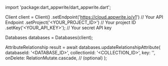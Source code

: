 import 'package:dart_appwrite/dart_appwrite.dart';

Client client = Client()
    .setEndpoint('https://cloud.appwrite.io/v1') // Your API Endpoint
    .setProject('&lt;YOUR_PROJECT_ID&gt;') // Your project ID
    .setKey('&lt;YOUR_API_KEY&gt;'); // Your secret API key

Databases databases = Databases(client);

AttributeRelationship result = await databases.updateRelationshipAttribute(
    databaseId: '<DATABASE_ID>',
    collectionId: '<COLLECTION_ID>',
    key: '',
    onDelete: RelationMutate.cascade, // (optional)
);
